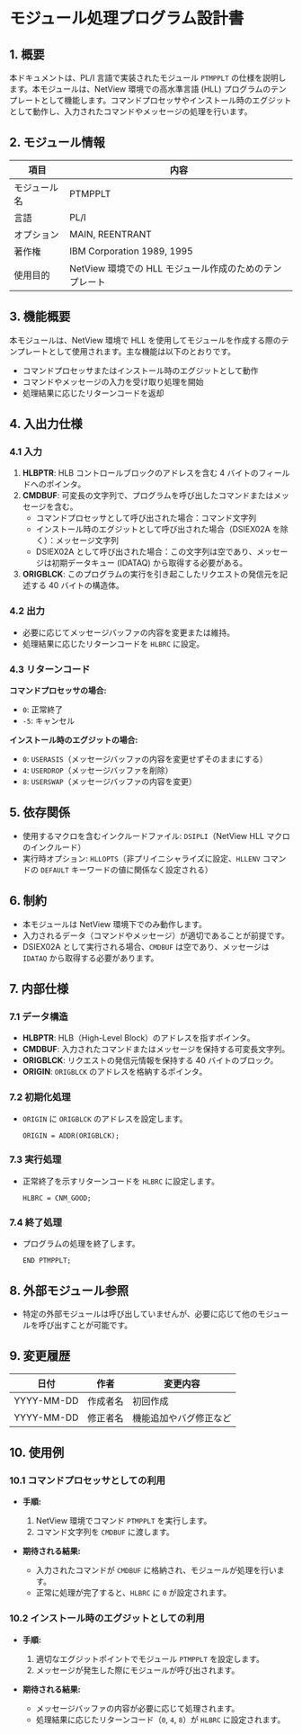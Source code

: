 # モジュール処理プログラム設計書   
   
## 1. 概要  
   
本ドキュメントは、PL/I 言語で実装されたモジュール `PTMPPLT` の仕様を説明します。本モジュールは、NetView 環境での高水準言語 (HLL) プログラムのテンプレートとして機能します。コマンドプロセッサやインストール時のエグジットとして動作し、入力されたコマンドやメッセージの処理を行います。  
   
## 2. モジュール情報  
   
| 項目         | 内容                                                     |  
|--------------|----------------------------------------------------------|  
| モジュール名 | PTMPPLT                                                  |  
| 言語         | PL/I                                                     |  
| オプション   | MAIN, REENTRANT                                          |  
| 著作権       | IBM Corporation 1989, 1995                               |  
| 使用目的     | NetView 環境での HLL モジュール作成のためのテンプレート |  
   
## 3. 機能概要  
   
本モジュールは、NetView 環境で HLL を使用してモジュールを作成する際のテンプレートとして使用されます。主な機能は以下のとおりです。  
   
- コマンドプロセッサまたはインストール時のエグジットとして動作  
- コマンドやメッセージの入力を受け取り処理を開始  
- 処理結果に応じたリターンコードを返却  
   
## 4. 入出力仕様  
   
### 4.1 入力  
   
1. **HLBPTR**: HLB コントロールブロックのアドレスを含む 4 バイトのフィールドへのポインタ。  
2. **CMDBUF**: 可変長の文字列で、プログラムを呼び出したコマンドまたはメッセージを含む。  
   - コマンドプロセッサとして呼び出された場合：コマンド文字列  
   - インストール時のエグジットとして呼び出された場合（DSIEX02A を除く）：メッセージ文字列  
   - DSIEX02A として呼び出された場合：この文字列は空であり、メッセージは初期データキュー (IDATAQ) から取得する必要がある。  
3. **ORIGBLCK**: このプログラムの実行を引き起こしたリクエストの発信元を記述する 40 バイトの構造体。  
   
### 4.2 出力  
   
- 必要に応じてメッセージバッファの内容を変更または維持。  
- 処理結果に応じたリターンコードを `HLBRC` に設定。  
   
### 4.3 リターンコード  
   
**コマンドプロセッサの場合:**  
   
- `0`: 正常終了  
- `-5`: キャンセル  
   
**インストール時のエグジットの場合:**  
   
- `0`: `USERASIS`（メッセージバッファの内容を変更せずそのままにする）  
- `4`: `USERDROP`（メッセージバッファを削除）  
- `8`: `USERSWAP`（メッセージバッファの内容を変更）  
   
## 5. 依存関係  
   
- 使用するマクロを含むインクルードファイル: `DSIPLI`（NetView HLL マクロのインクルード）  
- 実行時オプション: `HLLOPTS`（非プリイニシャライズに設定、`HLLENV` コマンドの `DEFAULT` キーワードの値に関係なく設定される）  
   
## 6. 制約  
   
- 本モジュールは NetView 環境下でのみ動作します。  
- 入力されるデータ（コマンドやメッセージ）が適切であることが前提です。  
- DSIEX02A として実行される場合、`CMDBUF` は空であり、メッセージは `IDATAQ` から取得する必要があります。  
   
## 7. 内部仕様  
   
### 7.1 データ構造  
   
- **HLBPTR**: HLB（High-Level Block）のアドレスを指すポインタ。  
- **CMDBUF**: 入力されたコマンドまたはメッセージを保持する可変長文字列。  
- **ORIGBLCK**: リクエストの発信元情報を保持する 40 バイトのブロック。  
- **ORIGIN**: `ORIGBLCK` のアドレスを格納するポインタ。  
   
### 7.2 初期化処理  
   
- `ORIGIN` に `ORIGBLCK` のアドレスを設定します。  
  ```pli  
  ORIGIN = ADDR(ORIGBLCK);  
  ```  
   
### 7.3 実行処理  
   
- 正常終了を示すリターンコードを `HLBRC` に設定します。  
  ```pli  
  HLBRC = CNM_GOOD;  
  ```  
   
### 7.4 終了処理  
   
- プログラムの処理を終了します。  
  ```pli  
  END PTMPPLT;  
  ```  
   
## 8. 外部モジュール参照  
   
- 特定の外部モジュールは呼び出していませんが、必要に応じて他のモジュールを呼び出すことが可能です。  
   
## 9. 変更履歴  
   
| 日付       | 作者     | 変更内容               |  
|------------|----------|------------------------|  
| YYYY-MM-DD | 作成者名 | 初回作成               |  
| YYYY-MM-DD | 修正者名 | 機能追加やバグ修正など |  
   
## 10. 使用例  
   
### 10.1 コマンドプロセッサとしての利用  
   
- **手順:**  
  1. NetView 環境でコマンド `PTMPPLT` を実行します。  
  2. コマンド文字列を `CMDBUF` に渡します。  
   
- **期待される結果:**  
  - 入力されたコマンドが `CMDBUF` に格納され、モジュールが処理を行います。  
  - 正常に処理が完了すると、`HLBRC` に `0` が設定されます。  
   
### 10.2 インストール時のエグジットとしての利用  
   
- **手順:**  
  1. 適切なエグジットポイントでモジュール `PTMPPLT` を設定します。  
  2. メッセージが発生した際にモジュールが呼び出されます。  
   
- **期待される結果:**  
  - メッセージバッファの内容が必要に応じて処理されます。  
  - 処理結果に応じたリターンコード（`0`, `4`, `8`）が `HLBRC` に設定されます。  
